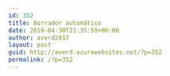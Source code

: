 ```yaml
---
id: 352
title: Borrador automático
date: 2019-04-30T21:35:59+00:00
author: averd2017
layout: post
guid: http://averd.azurewebsites.net/?p=352
permalink: /?p=352
---
```

